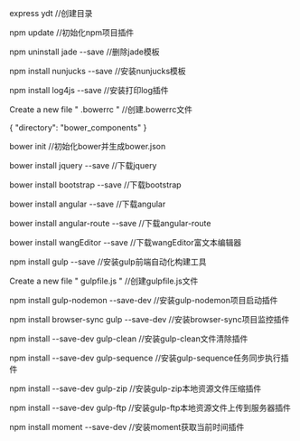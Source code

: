 express ydt                                 //创建目录

npm update                                  //初始化npm项目插件       

npm uninstall jade --save                   //删除jade模板      

npm install nunjucks --save                 //安装nunjucks模板          

npm install log4js --save                   //安装打印log插件              

Create a new file " .bowerrc "              //创建.bowerrc文件

{
    "directory": "bower_components"
}

bower init                                  //初始化bower并生成bower.json        

bower install jquery --save                 //下载jquery

bower install bootstrap --save              //下载bootstrap

bower install angular --save                //下载angular

bower install angular-route --save          //下载angular-route

bower install wangEditor --save            //下载wangEditor富文本编辑器

npm install gulp --save                     //安装gulp前端自动化构建工具

Create a new file " gulpfile.js "           //创建gulpfile.js文件

npm install gulp-nodemon --save-dev         //安装gulp-nodemon项目启动插件

npm install browser-sync gulp --save-dev    //安装browser-sync项目监控插件

npm install --save-dev gulp-clean           //安装gulp-clean文件清除插件

npm install --save-dev gulp-sequence        //安装gulp-sequence任务同步执行插件

npm install --save-dev gulp-zip             //安装gulp-zip本地资源文件压缩插件

npm install --save-dev gulp-ftp             //安装gulp-ftp本地资源文件上传到服务器插件

npm install moment --save-dev               //安装moment获取当前时间插件
